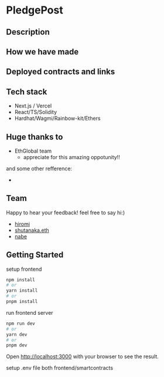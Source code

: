 # PledgePost

## Description

## How we have made

## Deployed contracts and links

## Tech stack

- Next.js / Vercel
- React/TS/Solidity
- Hardhat/Wagmi/Rainbow-kit/Ethers

## Huge thanks to

- EthGlobal team
  - appreciate for this amazing oppotunity!!

and some other refference:

-

## Team

Happy to hear your feedback! feel free to say hi:)

- [hiromi](https://twitter.com)
- [shutanaka.eth](https://twitter.com/shutanaka_jp)
- [nabe](https://twitter.com)

## Getting Started

setup frontend

```bash
npm install
# or
yarn install
# or
pnpm install
```

run frontend server

```bash
npm run dev
# or
yarn dev
# or
pnpm dev
```

Open [http://localhost:3000](http://localhost:3000) with your browser to see the result.

setup .env file both frontend/smartcontracts
